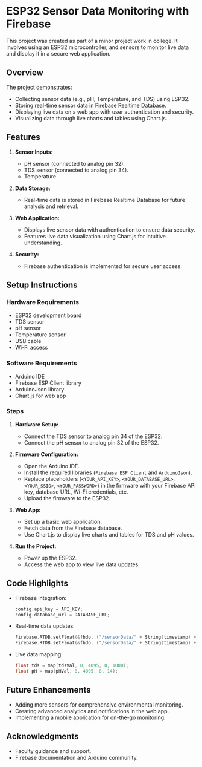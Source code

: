 # ESP32 Sensor Data Monitoring with Firebase

This project was created as part of a minor project work in college. It involves using an ESP32 microcontroller, and sensors to monitor live data and display it in a secure web application.

## Overview

The project demonstrates:
- Collecting sensor data (e.g., pH, Temperature, and TDS) using ESP32.
- Storing real-time sensor data in Firebase Realtime Database.
- Displaying live data on a web app with user authentication and security.
- Visualizing data through live charts and tables using Chart.js.

## Features

1. **Sensor Inputs:**
   - pH sensor (connected to analog pin 32).
   - TDS sensor (connected to analog pin 34).
   - Temperature

2. **Data Storage:**
   - Real-time data is stored in Firebase Realtime Database for future analysis and retrieval.

3. **Web Application:**
   - Displays live sensor data with authentication to ensure data security.
   - Features live data visualization using Chart.js for intuitive understanding.

4. **Security:**
   - Firebase authentication is implemented for secure user access.

## Setup Instructions

### Hardware Requirements
- ESP32 development board
- TDS sensor
- pH sensor
- Temperature sensor
- USB cable
- Wi-Fi access

### Software Requirements
- Arduino IDE
- Firebase ESP Client library
- ArduinoJson library
- Chart.js for web app

### Steps

1. **Hardware Setup:**
   - Connect the TDS sensor to analog pin 34 of the ESP32.
   - Connect the pH sensor to analog pin 32 of the ESP32.

2. **Firmware Configuration:**
   - Open the Arduino IDE.
   - Install the required libraries (`Firebase ESP Client` and `ArduinoJson`).
   - Replace placeholders (`<YOUR_API_KEY>`, `<YOUR_DATABASE_URL>`, `<YOUR_SSID>`, `<YOUR_PASSWORD>`) in the firmware with your Firebase API key, database URL, Wi-Fi credentials, etc.
   - Upload the firmware to the ESP32.

3. **Web App:**
   - Set up a basic web application.
   - Fetch data from the Firebase database.
   - Use Chart.js to display live charts and tables for TDS and pH values.

4. **Run the Project:**
   - Power up the ESP32.
   - Access the web app to view live data updates.

## Code Highlights

- Firebase integration:
  ```cpp
  config.api_key = API_KEY;
  config.database_url = DATABASE_URL;
  ```

- Real-time data updates:
  ```cpp
  Firebase.RTDB.setFloat(&fbdo, ("/sensorData/" + String(timestamp) + "/TDS").c_str(), tds);
  Firebase.RTDB.setFloat(&fbdo, ("/sensorData/" + String(timestamp) + "/pH").c_str(), pH);
  ```

- Live data mapping:
  ```cpp
  float tds = map(tdsVal, 0, 4095, 0, 1000);
  float pH = map(pHVal, 0, 4095, 0, 14);
  ```

## Future Enhancements
- Adding more sensors for comprehensive environmental monitoring.
- Creating advanced analytics and notifications in the web app.
- Implementing a mobile application for on-the-go monitoring.

## Acknowledgments
- Faculty guidance and support.
- Firebase documentation and Arduino community.
